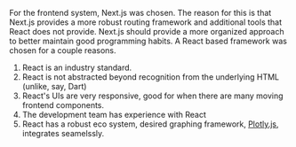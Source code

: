 For the frontend system, Next.js was chosen. The reason for this is that Next.js provides a more robust routing framework and additional tools that React does not provide. Next.js should provide a more organized approach to better maintain good programming habits. A React based framework was chosen for a couple reasons.
1. React is an industry standard.
1. React is not abstracted beyond recognition from the underlying HTML (unlike, say, Dart)
1. React's UIs are very responsive, good for when there are many moving frontend components.
1. The development team has experience with React
1. React has a robust eco system, desired graphing framework, [Plotly.js](https://plotly.com/javascript/react/), integrates seamelssly.

